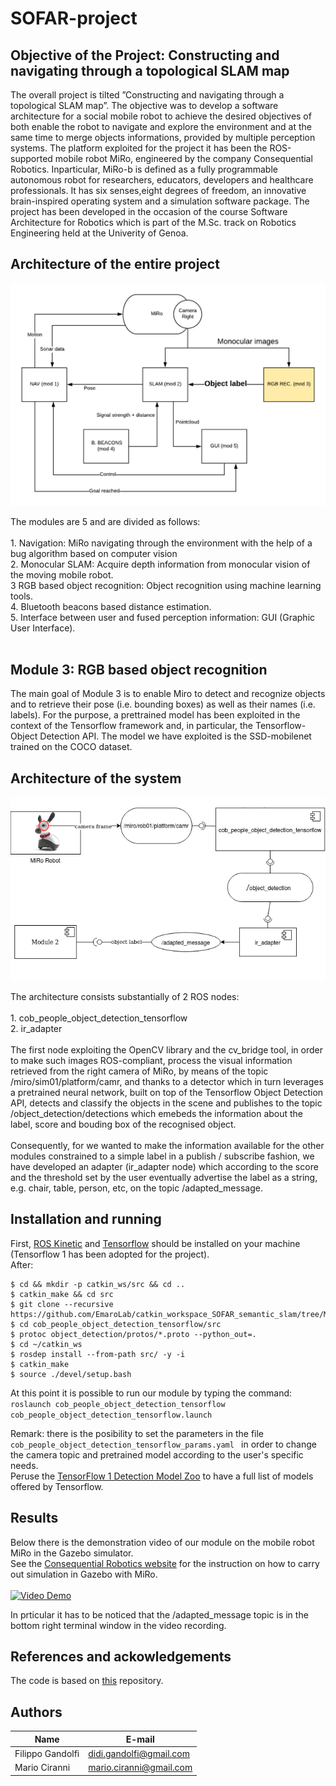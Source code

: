 # SOFAR-project
## Objective of the Project: Constructing and navigating through a topological SLAM map
The overall project is tilted ”Constructing and navigating through a topological SLAM map”. The objective was to develop a software architecture for a social mobile robot to achieve the desired objectives of both enable the robot to navigate and explore the environment and at the same time to merge objects informations, provided by multiple perception systems.
The platform exploited for the project it has been the ROS-supported mobile robot  MiRo,  engineered  by  the  company  Consequential  Robotics. 
Inparticular,  MiRo-b  is  defined  as  a  fully  programmable  autonomous  robot  for researchers, educators, developers and healthcare professionals. It has six senses,eight degrees of freedom, an innovative brain-inspired operating system and a simulation software package.
The project has been developed in the occasion of the course Software Architecture for Robotics which is part of the M.Sc. track on Robotics Engineering held at the Univerity of Genoa.
## Architecture of the entire project
<p align="center"> 
<img src="Diagram.png">
</p>
The modules are 5 and are divided as follows:<br/><br/>
    1. Navigation: MiRo navigating through the environment with the help of a bug algorithm based on computer vision<br/>
    2. Monocular SLAM: Acquire depth information from monocular vision of the moving mobile robot.<br/>
    3 RGB based object recognition: Object recognition using machine learning tools.<br/>
    4. Bluetooth beacons based distance estimation. <br/>
    5. Interface between user and fused perception information:  GUI (Graphic User Interface).<br/><br/>

## Module 3: RGB based object recognition
The main goal of Module 3 is to enable Miro to detect and recognize objects and to retrieve their pose (i.e.  bounding boxes) as well as their names (i.e.  labels). For the purpose, a prettrained model has been exploited in the context of the Tensorflow framework and, in particular, the Tensorflow-Object Detection API. The model we have exploited is the SSD-mobilenet trained on the COCO dataset.

## Architecture of the system
<p align="center"> 
<img src="Modulo3_diagram(2).png">
</p>
The architecture consists substantially of 2 ROS nodes:<br/><br/>
1. cob_people_object_detection_tensorflow<br/>
2. ir_adapter<br/><br/>
The first node exploiting the OpenCV library and the cv_bridge tool, in order to make such images ROS-compliant, process the visual information retrieved from the right camera of MiRo, by means of the topic /miro/sim01/platform/camr, and thanks to a detector which in turn leverages a pretrained neural network, built on top of the Tensorflow Object Detection API, detects and classify the objects in the scene and publishes to the topic /object_detection/detections which emebeds the information about the label, score and bouding box of the recognised object.<br/><br/>
Consequently, for we wanted to make the information available for the other modules constrained to a simple label in a publish / subscribe fashion, we have developed an adapter (ir_adapter node) which according to the score and the threshold set by the user eventually advertise the label as a string, e.g. chair, table, person, etc, on the topic /adapted_message.<br/>

## Installation and running
First, [ROS Kinetic](http://wiki.ros.org/kinetic/Installation/Ubuntu) and [Tensorflow](https://www.tensorflow.org/install/pip) should be installed on your machine (Tensorflow 1 has been adopted for the project).<br/>
After:<br/>

```
$ cd && mkdir -p catkin_ws/src && cd ..
$ catkin_make && cd src
$ git clone --recursive https://github.com/EmaroLab/catkin_workspace_SOFAR_semantic_slam/tree/Module3
$ cd cob_people_object_detection_tensorflow/src
$ protoc object_detection/protos/*.proto --python_out=.
$ cd ~/catkin_ws
$ rosdep install --from-path src/ -y -i
$ catkin_make
$ source ./devel/setup.bash
```
At this point it is possible to run our module by typing the command:<br/> ```roslaunch cob_people_object_detection_tensorflow cob_people_object_detection_tensorflow.launch```

Remark: there is the posibility to set the parameters in the file 
```cob_people_object_detection_tensorflow_params.yaml ``` in order to change the camera topic and pretrained model according to the user's specific needs.<br/>
Peruse the [TensorFlow 1 Detection Model Zoo](https://github.com/tensorflow/models/blob/master/research/object_detection/g3doc/tf1_detection_zoo.md) to have a full list of models offered by Tensorflow.

## Results
Below there is the demonstration video of our module on the mobile robot MiRo in the Gazebo simulator.<br/>
See the [Consequential Robotics website](http://labs.consequentialrobotics.com/) for the instruction on how to carry out simulation in Gazebo with MiRo.<br/><br/>
[![Video Demo](https://img.youtube.com/vi/Q-gqG0p4f_U/0.jpg)](https://www.youtube.com/watch?v=Q-gqG0p4f_U&feature=youtu.be)<br/>

In prticular it has to be noticed that the /adapted_message topic is in the bottom right terminal window in the video recording.

## References and ackowledgements
The code is based on [this](https://github.com/cagbal/ros_people_object_detection_tensorflow) repository.<br/>
## Authors
| Name | E-mail |
|------|--------|
| Filippo Gandolfi | didi.gandolfi@gmail.com |
| Mario Ciranni | mario.ciranni@gmail.com |


